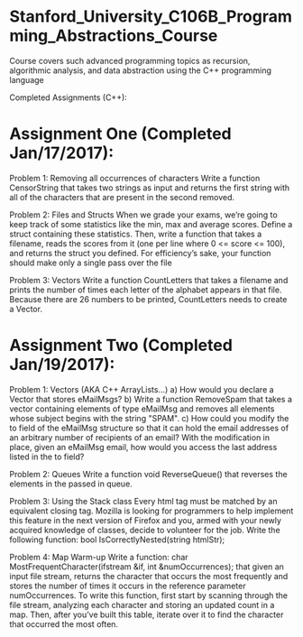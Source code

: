 # Stanford_University_C106B_Programming_Abstractions_Course
Course covers such advanced programming topics as recursion, algorithmic analysis, and data abstraction using the C++ programming language

Completed Assignments (C++):

Assignment One (Completed Jan/17/2017):
==========================
Problem 1: Removing all occurrences of characters
Write a function CensorString that takes two strings as input and returns
the first string with all of the characters that are present in the second removed.

Problem 2: Files and Structs
When we grade your exams, we’re going to keep track of some statistics like the min,
max and average scores. Define a struct containing these statistics. Then, write a
function that takes a filename, reads the scores from it (one per line where 0 <= score <=
100), and returns the struct you defined. For efficiency’s sake, your function should
make only a single pass over the file

Problem 3: Vectors
Write a function CountLetters that takes a filename and prints the number of times
each letter of the alphabet appears in that file. Because there are 26 numbers to be
printed, CountLetters needs to create a Vector. 


Assignment Two (Completed Jan/19/2017):
==========================
Problem 1: Vectors (AKA C++ ArrayLists…) 
a) How would you declare a Vector that stores eMailMsgs? 
b) Write a function RemoveSpam that takes a vector containing elements of type eMailMsg and removes all elements whose subject begins with the string "SPAM". 
c) How could you modify the to field of the eMailMsg structure so that it can hold the email addresses of an arbitrary number of recipients of an email? With the modification in place, given an eMailMsg email, how would you access the last address listed in the to field?

Problem 2: Queues 
Write a function void ReverseQueue() that reverses the elements in the passed in queue.  

Problem 3: Using the Stack class
Every html tag must be matched by an equivalent closing tag. Mozilla is looking for programmers to help implement this feature in the next version of Firefox and you, armed with your newly acquired knowledge of classes, decide to volunteer for the job. Write the following function: bool IsCorrectlyNested(string htmlStr);

Problem 4: Map Warm-up 
Write a function: char MostFrequentCharacter(ifstream &if, int &numOccurrences); that given an input file stream, returns the character that occurs the most frequently and stores the number of times it occurs in the reference parameter numOccurrences.  To write this function, first start by scanning through the file stream, analyzing each character and storing an updated count in a map.  Then, after you’ve built this table, iterate over it to find the character that occurred the most often. 
